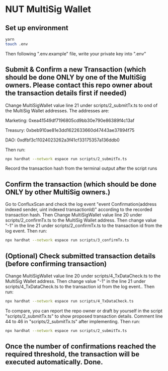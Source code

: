 # NUT MultiSig Wallet
## Set up environment
```bash
yarn
touch .env
```
Then following ".env.example" file, write your private key into ".env"
## Submit & Confirm a new Transaction (which should be done ONLY by one of the MultiSig owners. Please contact this repo owner about the transaction details first if needed)
Change MultiSigWallet value line 21 under scripts/2_submitTx.ts to ond of the MultiSig Wallet addresses. The addresses are: 

Marketing:	0xea41549df7196805cd9bb30e790e86389f4c13af

Treasury:	0xbeb910ae81e3dd1622633660d47443ae37894f75

DAO:	0xdfbf3c11024023262a3f41cf33175357a136ddb0

Then run:
```bash
npx hardhat --network espace run scripts/2_submitTx.ts
```
Record the transaction hash from the terminal output after the script runs

## Confirm the transaction (which should be done ONLY by other MultiSig owners.)
Go to ConfluxScan and check the log event "event Confirmation(address indexed sender, uint indexed transactionId)" according to the recorded transaction hash.
Then Change MultiSigWallet value line 20 under scripts/2_confirmTx.ts to the MultiSig Wallet address. Then change value "-1" in the line 21 under scripts/2_confirmTx.ts to the transaction id from the log event. Then run:
```bash
npx hardhat --network espace run scripts/3_confirmTx.ts
```
## (Optional) Check submitted transaction details (before confirming transaction)
Change MultiSigWallet value line 20 under scripts/4_TxDataCheck.ts to the MultiSig Wallet address. Then change value "-1" in the line 21 under scripts/4_TxDataCheck.ts to the transaction id from the log event.. Then run:
```bash
npx hardhat --network espace run scripts/4_TxDataCheck.ts
```
To compare, you can report the repo owner or draft by yourself in the script "scripts/2_submitTx.ts" to show proposed transaction details. Comment line 44 to 46 in "scripts/2_submitTx.ts" after implementing. Then run:
```bash
npx hardhat --network espace run scripts/2_submitTx.ts
```
## Once the number of confirmations reached the required threshold, the transaction will be executed automatically. Done.